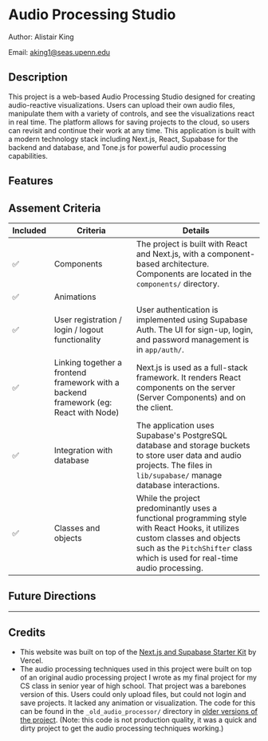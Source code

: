 # Audio Processing Studio 

Author: Alistair King

Email: [aking1@seas.upenn.edu](mailto:aking1@seas.upenn.edu)

## Description

This project is a web-based Audio Processing Studio designed for creating audio-reactive visualizations. Users can upload their own audio files, manipulate them with a variety of controls, and see the visualizations react in real time. The platform allows for saving projects to the cloud, so users can revisit and continue their work at any time. This application is built with a modern technology stack including Next.js, React, Supabase for the backend and database, and Tone.js for powerful audio processing capabilities.

## Features

## Assement Criteria

| Included| Criteria | Details |
|----------|--------------------|---------|
| ✅ | Components | The project is built with React and Next.js, with a component-based architecture. Components are located in the `components/` directory. |
| ✅ | Animations |  |
| ✅ | User registration / login / logout functionality | User authentication is implemented using Supabase Auth. The UI for sign-up, login, and password management is in `app/auth/`. |
| ✅ | Linking together a frontend framework with a backend framework (eg: React with Node) | Next.js is used as a full-stack framework. It renders React components on the server (Server Components) and on the client. |
| ✅ | Integration with database | The application uses Supabase's PostgreSQL database and storage buckets to store user data and audio projects. The files in `lib/supabase/` manage database interactions.  |
| ✅ | Classes and objects | While the project predominantly uses a functional programming style with React Hooks, it utilizes custom classes and objects such as the `PitchShifter` class which is used for real-time audio processing. |

## Future Directions

---

## Credits
- This website was built on top of the [Next.js and Supabase Starter Kit](https://vercel.com/templates/authentication/supabase) by Vercel.
- The audio processing techniques used in this project were built on top of an original audio processing project I wrote as my final project for my CS class in senior year of high school. That project was a barebones version of this. Users could only upload files, but could not login and save projects. It lacked any animation or visualization. The code for this can be found in the `_old_audio_processor/` directory in [older versions of the project](https://github.com/aking526/audio-reactive-cloud/tree/8b5dda464bd32d81508a35be2e09cb0f1905a221/_old_audio_processor). (Note: this code is not production quality, it was a quick and dirty project to get the audio processing techniques working.)